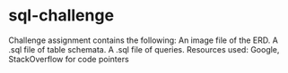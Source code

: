 # sql-challenge
Challenge assignment contains the following:
An image file of the ERD.
A .sql file of table schemata.
A .sql file of queries.
Resources used: Google, StackOverflow for code pointers
